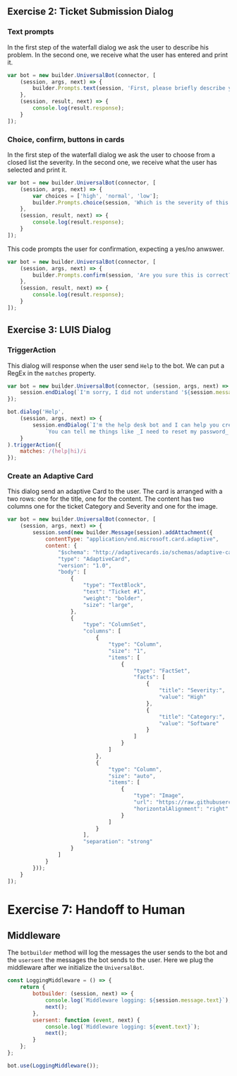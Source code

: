## Exercise 2: Ticket Submission Dialog

### Text prompts

In the first step of the waterfall dialog we ask the user to describe his problem. In the second one, we receive what the user has entered and print it.

```javascript
var bot = new builder.UniversalBot(connector, [
    (session, args, next) => {
        builder.Prompts.text(session, 'First, please briefly describe your problem to me.');
    },
    (session, result, next) => {
        console.log(result.response);
    }
]);
```

### Choice, confirm, buttons in cards

In the first step of the waterfall dialog we ask the user to choose from a closed list the severity. In the second one, we receive what the user has selected and print it.

``` javascript
var bot = new builder.UniversalBot(connector, [
    (session, args, next) => {
        var choices = ['high', 'normal', 'low'];
        builder.Prompts.choice(session, 'Which is the severity of this problem?', choices, { listStyle: builder.ListStyle.button });
    },
    (session, result, next) => {
        console.log(result.response);
    }
]);
```
This code prompts the user for confirmation, expecting a yes/no anwswer.

``` javascript
var bot = new builder.UniversalBot(connector, [
    (session, args, next) => {
        builder.Prompts.confirm(session, 'Are you sure this is correct?', { listStyle: builder.ListStyle.button });
    },
    (session, result, next) => {
        console.log(result.response);
    }
]);
```

## Exercise 3: LUIS Dialog

### TriggerAction

This dialog will response when the user send `Help` to the bot. We can put a RegEx in the `matches` property.

``` javascript
var bot = new builder.UniversalBot(connector, (session, args, next) => {
    session.endDialog(`I'm sorry, I did not understand '${session.message.text}'.\nType 'help' to know more about me :)`);
});

bot.dialog('Help',
    (session, args, next) => {
        session.endDialog(`I'm the help desk bot and I can help you create a ticket.\n` +
            `You can tell me things like _I need to reset my password_ or _I cannot print_.`);
    }
).triggerAction({
    matches: /(help|hi)/i
});
```

### Create an Adaptive Card

This dialog send an adaptive Card to the user. The card is arranged with a two rows: one for the title, one for the content. The content has two columns one for the ticket Category and Severity and one for the image.

``` javascript
var bot = new builder.UniversalBot(connector, [
    (session, args, next) => {
        session.send(new builder.Message(session).addAttachment({
            contentType: "application/vnd.microsoft.card.adaptive",
            content: {
                "$schema": "http://adaptivecards.io/schemas/adaptive-card.json",
                "type": "AdaptiveCard",
                "version": "1.0",
                "body": [
                    {
                        "type": "TextBlock",
                        "text": "Ticket #1",
                        "weight": "bolder",
                        "size": "large",
                    },
                    {
                        "type": "ColumnSet",
                        "columns": [
                            {
                                "type": "Column",
                                "size": "1",
                                "items": [
                                    {
                                        "type": "FactSet",
                                        "facts": [
                                            {
                                                "title": "Severity:",
                                                "value": "High"
                                            },
                                            {
                                                "title": "Category:",
                                                "value": "Software"
                                            }
                                        ]
                                    }
                                ]
                            },
                            {
                                "type": "Column",
                                "size": "auto",
                                "items": [
                                    {
                                        "type": "Image",
                                        "url": "https://raw.githubusercontent.com/GeekTrainer/help-desk-bot-lab/develop/assets/botimages/head-smiling-medium.png",
                                        "horizontalAlignment": "right"
                                    }
                                ]
                            }
                        ],
                        "separation": "strong"
                    }
                ]
            }
        }));
    }
]);
```

# Exercise 7: Handoff to Human

## Middleware

The `botbuilder` method will log the messages the user sends to the bot and the `usersent` the messages the bot sends to the user. Here we plug the middleware after we initialize the `UniversalBot`.

``` javascript
const LoggingMiddleware = () => { 
    return {
        botbuilder: (session, next) => {
            console.log(`Middleware logging: ${session.message.text}`);
            next();
        },
        usersent: function (event, next) {
            console.log(`Middleware logging: ${event.text}`);
            next();
        }
    };
};

bot.use(LoggingMiddleware());
```
